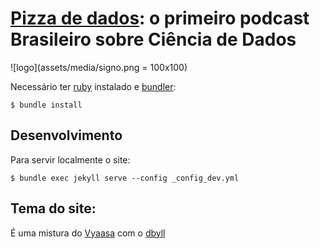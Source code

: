 # [Pizza de dados](http://podcast.datascience.pizza/): o primeiro podcast Brasileiro sobre Ciência de Dados

![logo](assets/media/signo.png = 100x100)

Necessário ter [ruby](https://www.ruby-lang.org/en/) instalado e [bundler](http://bundler.io/):

```console
$ bundle install
```

## Desenvolvimento

Para servir localmente o site:
```console
$ bundle exec jekyll serve --config _config_dev.yml
```

## Tema do site:
É uma mistura do [Vyaasa](http://webjeda.com/vyaasa) com o [dbyll](http://dbtek.github.io/dbyll/)
